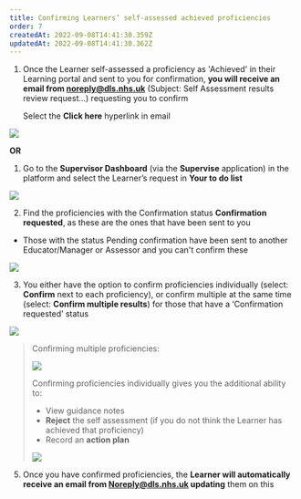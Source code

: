 ```yaml
---
title: Confirming Learners’ self-assessed achieved proficiencies
order: 7
createdAt: 2022-09-08T14:41:30.359Z
updatedAt: 2022-09-08T14:41:30.362Z
---
```



1. Once the Learner self-assessed a proficiency as 'Achieved' in their Learning portal and sent to you for confirmation, **you will receive an email from noreply@dls.nhs.uk** (Subject: Self Assessment results review request...) requesting you to confirm

   Select the **Click here** hyperlink​ in email

![](/img/learning-contract_2.png)

**OR**

1. Go to the **Supervisor Dashboard** (via the **Supervise** application) in the platform and select the Learner’s request in **Your to do list** 

![](/img/learning-contract_3.png)



2. Find the proficiencies with the Confirmation status **Confirmation requested**, as these are the ones that have been sent to you

* Those with the status Pending confirmation have been sent to another Educator/Manager or Assessor and you can't confirm these

![](/img/confirming-proficiencies_1.png)

3. You either have the option to confirm proficiencies individually (select: **Confirm** next to each proficiency), or confirm multiple at the same time (select: **Confirm multiple results**) for those that have a ‘Confirmation requested’ status​

![](/img/le-7-03-Confirming-proficiencies.jpg)

> C﻿onfirming multiple proficiencies: 
>
>  ![](/img/le-7-04-Confirming-proficiencies.jpg) 
>
> Confirming proficiencies individually gives you the additional ability to:​
>
> * View guidance notes​
> * **Reject** the self assessment (if you do not think the Learner has achieved that proficiency)
> * Record an **action plan ​**
>
>  ![](/img/le-7-05-Confirming-proficiencies.jpg)

5. Once you have confirmed proficiencies, the **Learner will automatically receive an email from Noreply@dls.nhs.uk updating** them on this​